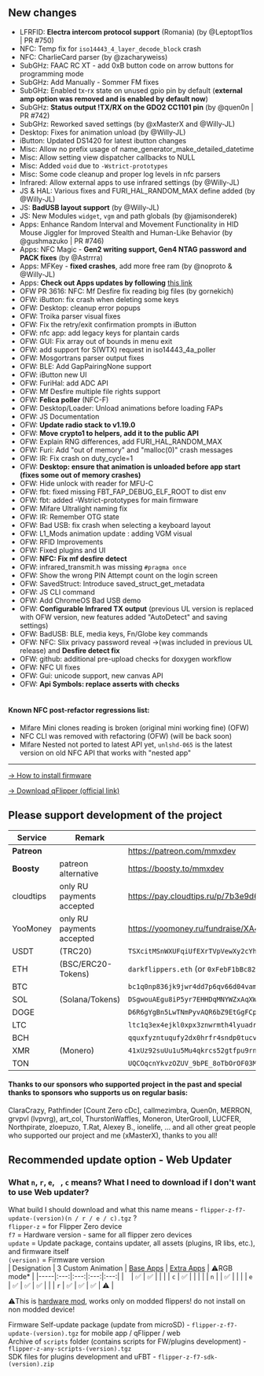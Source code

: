 ## New changes
* LFRFID: **Electra intercom protocol support** (Romania) (by @Leptopt1los | PR #750)
* NFC: Temp fix for `iso14443_4_layer_decode_block` crash
* NFC: CharlieCard parser (by @zacharyweiss)
* SubGHz: FAAC RC XT - add 0xB button code on arrow buttons for programming mode
* SubGHz: Add Manually - Sommer FM fixes
* SubGHz: Enabled tx-rx state on unused gpio pin by default (**external amp option was removed and is enabled by default now**)
* SubGHz: **Status output !TX/RX on the GDO2 CC1101 pin** (by @quen0n | PR #742)
* SubGHz: Reworked saved settings (by @xMasterX and @Willy-JL)
* Desktop: Fixes for animation unload (by @Willy-JL)
* iButton: Updated DS1420 for latest ibutton changes
* Misc: Allow no prefix usage of name_generator_make_detailed_datetime
* Misc: Allow setting view dispatcher callbacks to NULL
* Misc: Added `void` due to `-Wstrict-prototypes`
* Misc: Some code cleanup and proper log levels in nfc parsers
* Infrared: Allow external apps to use infrared settings (by @Willy-JL)
* JS & HAL: Various fixes and FURI_HAL_RANDOM_MAX define added (by @Willy-JL)
* JS: **BadUSB layout support** (by @Willy-JL)
* JS: New Modules `widget`, `vgm` and path globals (by @jamisonderek)
* Apps: Enhance Random Interval and Movement Functionality in HID Mouse Jiggler for Improved Stealth and Human-Like Behavior (by @gushmazuko | PR #746)
* Apps: NFC Magic - **Gen2 writing support, Gen4 NTAG password and PACK fixes** (by @Astrrra)
* Apps: MFKey - **fixed crashes**, add more free ram (by @noproto & @Willy-JL) 
* Apps: **Check out Apps updates by following** [this link](https://github.com/xMasterX/all-the-plugins/commits/dev)
* OFW PR 3616: NFC: Mf Desfire fix reading big files (by gornekich)
* OFW: iButton: fix crash when deleting some keys
* OFW: Desktop: cleanup error popups
* OFW: Troika parser visual fixes 
* OFW: Fix the retry/exit confirmation prompts in iButton
* OFW: nfc app: add legacy keys for plantain cards
* OFW: GUI: Fix array out of bounds in menu exit 
* OFW: add support for S(WTX) request in iso14443_4a_poller
* OFW: Mosgortrans parser output fixes
* OFW: BLE: Add GapPairingNone support 
* OFW: iButton new UI 
* OFW: FuriHal: add ADC API
* OFW: Mf Desfire multiple file rights support
* OFW: **Felica poller** (NFC-F)
* OFW: Desktop/Loader: Unload animations before loading FAPs
* OFW: JS Documentation
* OFW: **Update radio stack to v1.19.0**
* OFW: **Move crypto1 to helpers, add it to the public API**
* OFW: Explain RNG differences, add FURI_HAL_RANDOM_MAX
* OFW: Furi: Add "out of memory" and "malloc(0)" crash messages
* OFW: IR: Fix crash on duty_cycle=1
* OFW: **Desktop: ensure that animation is unloaded before app start (fixes some out of memory crashes)**
* OFW: Hide unlock with reader for MFU-C 
* OFW: fbt: fixed missing FBT_FAP_DEBUG_ELF_ROOT to dist env
* OFW: fbt: added -Wstrict-prototypes for main firmware
* OFW: Mifare Ultralight naming fix 
* OFW: IR: Remember OTG state
* OFW: Bad USB: fix crash when selecting a keyboard layout
* OFW: L1_Mods animation update : adding VGM visual 
* OFW: RFID Improvements 
* OFW: Fixed plugins and UI 
* OFW: **NFC: Fix mf desfire detect**
* OFW: infrared_transmit.h was missing `#pragma once`
* OFW: Show the wrong PIN Attempt count on the login screen
* OFW: SavedStruct: Introduce saved_struct_get_metadata
* OFW: JS CLI command
* OFW: Add ChromeOS Bad USB demo
* OFW: **Configurable Infrared TX output** (previous UL version is replaced with OFW version, new features added "AutoDetect" and saving settings)
* OFW: BadUSB: BLE, media keys, Fn/Globe key commands
* OFW: NFC: Slix privacy password reveal ->(was included in previous UL release) and **Desfire detect fix**
* OFW: github: additional pre-upload checks for doxygen workflow
* OFW: NFC UI fixes
* OFW: Gui: unicode support, new canvas API
* OFW: **Api Symbols: replace asserts with checks**
<br><br>
#### Known NFC post-refactor regressions list: 
- Mifare Mini clones reading is broken (original mini working fine) (OFW)
- NFC CLI was removed with refactoring (OFW) (will be back soon)
- Mifare Nested not ported to latest API yet, `unlshd-065` is the latest version on old NFC API that works with "nested app"

----

[-> How to install firmware](https://github.com/DarkFlippers/unleashed-firmware/blob/dev/documentation/HowToInstall.md)

[-> Download qFlipper (official link)](https://flipperzero.one/update)

## Please support development of the project
|Service|Remark|Link/Wallet|
|-|-|-|
|**Patreon**||https://patreon.com/mmxdev|
|**Boosty**|patreon alternative|https://boosty.to/mmxdev|
|cloudtips|only RU payments accepted|https://pay.cloudtips.ru/p/7b3e9d65|
|YooMoney|only RU payments accepted|https://yoomoney.ru/fundraise/XA49mgQLPA0.221209|
|USDT|(TRC20)|`TSXcitMSnWXUFqiUfEXrTVpVewXy2cYhrs`|
|ETH|(BSC/ERC20-Tokens)|`darkflippers.eth` (or `0xFebF1bBc8229418FF2408C07AF6Afa49152fEc6a`)|
|BTC||`bc1q0np836jk9jwr4dd7p6qv66d04vamtqkxrecck9`|
|SOL|(Solana/Tokens)|`DSgwouAEgu8iP5yr7EHHDqMNYWZxAqXWsTEeqCAXGLj8`|
|DOGE||`D6R6gYgBn5LwTNmPyvAQR6bZ9EtGgFCpvv`|
|LTC||`ltc1q3ex4ejkl0xpx3znwrmth4lyuadr5qgv8tmq8z9`|
|BCH||`qquxfyzntuqufy2dx0hrfr4sndp0tucvky4sw8qyu3`|
|XMR|(Monero)| `41xUz92suUu1u5Mu4qkrcs52gtfpu9rnZRdBpCJ244KRHf6xXSvVFevdf2cnjS7RAeYr5hn9MsEfxKoFDRSctFjG5fv1Mhn`|
|TON||`UQCOqcnYkvzOZUV_9bPE_8oTbOrOF03MnF-VcJyjisTZmsxa`|

#### Thanks to our sponsors who supported project in the past and special thanks to sponsors who supports us on regular basis:
ClaraCrazy, Pathfinder [Count Zero cDc], callmezimbra, Quen0n, MERRON, grvpvl (lvpvrg), art_col, ThurstonWaffles, Moneron, UterGrooll, LUCFER, Northpirate, zloepuzo, T.Rat, Alexey B., ionelife, ...
and all other great people who supported our project and me (xMasterX), thanks to you all!


## **Recommended update option - Web Updater**

### What `n`, `r`, `e`, ` `, `c` means? What I need to download if I don't want to use Web updater?
What build I should download and what this name means - `flipper-z-f7-update-(version)(n / r / e / c).tgz` ? <br>
`flipper-z` = for Flipper Zero device<br>
`f7` = Hardware version - same for all flipper zero devices<br>
`update` = Update package, contains updater, all assets (plugins, IR libs, etc.), and firmware itself<br>
`(version)` = Firmware version<br>
| Designation | 3 Custom Animation | [Base Apps](https://github.com/xMasterX/all-the-plugins#default-pack) | [Extra Apps](https://github.com/xMasterX/all-the-plugins#extra-pack) | ⚠️RGB mode* |
|-----|:---:|:---:|:---:|:---:|
| ` ` | ✅ | ✅ |  |  |
| `c` | ✅ |  |  |  |
| `n` |  | ✅ |  |  |
| `e` | ✅ | ✅ | ✅ |  |
| `r` | ✅ | ✅ | ✅ | ⚠️ |

⚠️This is [hardware mod](https://github.com/quen0n/flipperzero-firmware-rgb#readme), works only on modded flippers! do not install on non modded device!

Firmware Self-update package (update from microSD) - `flipper-z-f7-update-(version).tgz` for mobile app / qFlipper / web<br>
Archive of `scripts` folder (contains scripts for FW/plugins development) - `flipper-z-any-scripts-(version).tgz`<br>
SDK files for plugins development and uFBT - `flipper-z-f7-sdk-(version).zip`



